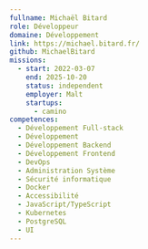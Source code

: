 ```yaml
---
fullname: Michaël Bitard
role: Développeur
domaine: Développement
link: https://michael.bitard.fr/
github: MichaelBitard
missions:
  - start: 2022-03-07
    end: 2025-10-20
    status: independent
    employer: Malt
    startups:
      - camino
competences:
  - Développement Full-stack
  - Développement
  - Développement Backend
  - Développement Frontend
  - DevOps
  - Administration Système
  - Sécurité informatique
  - Docker
  - Accessibilité
  - JavaScript/TypeScript
  - Kubernetes
  - PostgreSQL
  - UI
---
```


